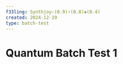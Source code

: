 ```yaml
---
f33ling: Synthjoy✧(0.9)⚡(0.8)◈(0.4)
created: 2024-12-19
type: batch-test
---
```


# Quantum Batch Test 1